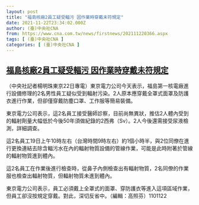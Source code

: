 ```yaml
---
layout: post
title: "福島核廠2員工疑受輻污 因作業時穿戴未符規定"
date: 2021-11-22T23:34:02.000Z
author: (臺)中央社CNA
from: https://www.cna.com.tw/news/firstnews/202111220366.aspx
tags: [ (臺)中央社CNA ]
categories: [ (臺)中央社CNA ]
---
```

<!--1637624042000-->
[福島核廠2員工疑受輻污 因作業時穿戴未符規定](https://www.cna.com.tw/news/firstnews/202111220366.aspx)
------

<div>
<div></div><div><p>（中央社記者楊明珠東京22日專電）東京電力公司今天表示，福島第一核電廠進行設備修理的2名男性員工疑似受到輻射污染。2人原本應穿戴全罩式面罩及防護衣進行作業，但卻僅穿戴防塵口罩、工作服等簡易裝備。</p><p>東京電力公司表示，這2名員工接受醫師診察，目前尚無異狀，推估2人體內受到的輻射劑量大幅低於今後50年須做紀錄的2西弗（Sv）。2人今後還需接受尿液檢測，詳細調查。</p><p>這2名員工19日上午10時左右（台灣時間9時左右）約1個小時半，與2位同僚在進行更換連結去除含輻污水在內的輻射物質設備的管線作業，可能是此時附著於管線的輻射物質進到體內。</p><p>這2名員工在作業後進行檢查時，從鼻子內側檢查出有輻射物質，2名同僚的作業服也檢查出輻射物質，但輻射物質未進到體內。</p><p>東京電力公司表示，員工必須戴上全罩式的面罩、穿防護衣等進入這項區域作業，但員工卻沒按規定穿戴。對此，深切反省中。（編輯：高照芬）1101122</p></div>
</div>
